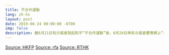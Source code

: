 ```yaml
---
title: 不合作運動
lang: zh-hs
layout: post
date: 2019-06-24 00:00:00 -0700
img: false
description: 繼6月21日有示威者發起和平“不合作運動”後，6月24日再有示威者響應網上“接下班”行動，以“流水佔領”方式包圍政府部門。幾百名示威者先到灣仔稅務大樓抗議，高呼“反送中”、“撤回條例”、“釋放義士”、“譴責警方使用過分武力”、“成立獨立調查委員會”等口號。
---
```


[Source: HKFP](https://www.hongkongfp.com/2019/06/24/just-100-hong-kong-anti-extradition-law-protesters-occupy-revenue-tower-foyer/)
[Source: rfa](https://www.rfa.org/mandarin/yataibaodao/gangtai/al-06242019092314.html)
[Source: RTHK](https://news.rthk.hk/rthk/ch/component/k2/1464699-20190624.htm)